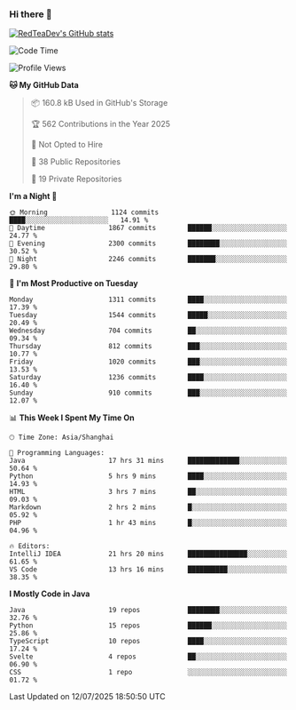 ### Hi there 👋

<!--
**RedTeaDev/RedTeaDev** is a ✨ _special_ ✨ repository because its `README.md` (this file) appears on your GitHub profile.

Here are some ideas to get you started:

- 🔭 I’m currently working on ...
- 🌱 I’m currently learning ...
- 👯 I’m looking to collaborate on ...
- 🤔 I’m looking for help with ...
- 💬 Ask me about ...
- 📫 How to reach me: ...
- 😄 Pronouns: ...
- ⚡ Fun fact: ...
-->

<!--
[![wakatime](https://wakatime.com/badge/user/6b101ed0-04c0-4490-9283-eb61f2efff96.svg)](https://wakatime.com/@6b101ed0-04c0-4490-9283-eb61f2efff96)
!-->

[![RedTeaDev's GitHub stats](https://github-readme-stats.vercel.app/api?username=RedTeaDev\&include_all_commits=true)](https://github.com/anuraghazra/github-readme-stats)
<!--
[![willianrod's wakatime stats](https://github-readme-stats.vercel.app/api/wakatime?username=RedTeaDev)](https://github.com/anuraghazra/github-readme-stats)
!-->
<!--START_SECTION:waka-->
![Code Time](http://img.shields.io/badge/Code%20Time-3%2C383%20hrs%2027%20mins-blue)

![Profile Views](http://img.shields.io/badge/Profile%20Views-0-blue)

**🐱 My GitHub Data** 

> 📦 160.8 kB Used in GitHub's Storage 
 > 
> 🏆 562 Contributions in the Year 2025
 > 
> 🚫 Not Opted to Hire
 > 
> 📜 38 Public Repositories 
 > 
> 🔑 19 Private Repositories 
 > 
**I'm a Night 🦉** 

```text
🌞 Morning                1124 commits        ████░░░░░░░░░░░░░░░░░░░░░   14.91 % 
🌆 Daytime                1867 commits        ██████░░░░░░░░░░░░░░░░░░░   24.77 % 
🌃 Evening                2300 commits        ████████░░░░░░░░░░░░░░░░░   30.52 % 
🌙 Night                  2246 commits        ███████░░░░░░░░░░░░░░░░░░   29.80 % 
```
📅 **I'm Most Productive on Tuesday** 

```text
Monday                   1311 commits        ████░░░░░░░░░░░░░░░░░░░░░   17.39 % 
Tuesday                  1544 commits        █████░░░░░░░░░░░░░░░░░░░░   20.49 % 
Wednesday                704 commits         ██░░░░░░░░░░░░░░░░░░░░░░░   09.34 % 
Thursday                 812 commits         ███░░░░░░░░░░░░░░░░░░░░░░   10.77 % 
Friday                   1020 commits        ███░░░░░░░░░░░░░░░░░░░░░░   13.53 % 
Saturday                 1236 commits        ████░░░░░░░░░░░░░░░░░░░░░   16.40 % 
Sunday                   910 commits         ███░░░░░░░░░░░░░░░░░░░░░░   12.07 % 
```


📊 **This Week I Spent My Time On** 

```text
🕑︎ Time Zone: Asia/Shanghai

💬 Programming Languages: 
Java                     17 hrs 31 mins      █████████████░░░░░░░░░░░░   50.64 % 
Python                   5 hrs 9 mins        ████░░░░░░░░░░░░░░░░░░░░░   14.93 % 
HTML                     3 hrs 7 mins        ██░░░░░░░░░░░░░░░░░░░░░░░   09.03 % 
Markdown                 2 hrs 2 mins        █░░░░░░░░░░░░░░░░░░░░░░░░   05.92 % 
PHP                      1 hr 43 mins        █░░░░░░░░░░░░░░░░░░░░░░░░   04.96 % 

🔥 Editors: 
IntelliJ IDEA            21 hrs 20 mins      ███████████████░░░░░░░░░░   61.65 % 
VS Code                  13 hrs 16 mins      ██████████░░░░░░░░░░░░░░░   38.35 % 
```

**I Mostly Code in Java** 

```text
Java                     19 repos            ████████░░░░░░░░░░░░░░░░░   32.76 % 
Python                   15 repos            ██████░░░░░░░░░░░░░░░░░░░   25.86 % 
TypeScript               10 repos            ████░░░░░░░░░░░░░░░░░░░░░   17.24 % 
Svelte                   4 repos             ██░░░░░░░░░░░░░░░░░░░░░░░   06.90 % 
CSS                      1 repo              ░░░░░░░░░░░░░░░░░░░░░░░░░   01.72 % 
```




 Last Updated on 12/07/2025 18:50:50 UTC
<!--END_SECTION:waka-->



